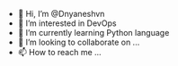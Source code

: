 - 👋 Hi, I’m @Dnyaneshvn
- 👀 I’m interested in DevOps
- 🌱 I’m currently learning Python language
- 💞️ I’m looking to collaborate on ...
- 📫 How to reach me ...

<!---
Dnyaneshvn/Dnyaneshvn is a ✨ special ✨ repository because its `README.md` (this file) appears on your GitHub profile.
You can click the Preview link to take a look at your changes.
--->
